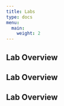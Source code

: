 ```yaml
---
title: Labs
type: docs
menu:
  main:
    weight: 2
---
```


## Lab Overview
## Lab Overview
## Lab Overview
